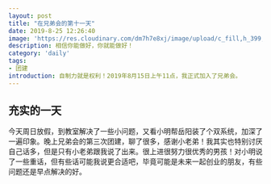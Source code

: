 ```yaml
---
layout: post
title: "在兄弟会的第十一天"
date: 2019-8-25 12:26:40
image: 'https://res.cloudinary.com/dm7h7e8xj/image/upload/c_fill,h_399,w_760/v1501268554/sunrise_ttb9nk.jpg'
description: 相信你能做好，你就能做好！
category: 'daily'
tags:
- 团建
introduction: 自制力就是权利！2019年8月15日上午11点，我正式加入了兄弟会。
---
```


## 充实的一天

今天周日放假，到教室解决了一些小问题，又看小明帮岳阳装了个双系统，加深了一遍印象。晚上兄弟会的第三次团建，聊了很多，感谢小老弟！我其实也特别讨厌自己话多，但是只有小老弟跟我说了出来。很上进很努力很优秀的男孩！对小明说了一些重话，但有些话可能我说更合适吧，毕竟可能是未来一起创业的朋友，有些问题还是早点解决的好。













